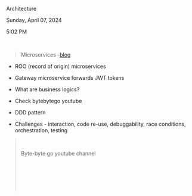 Architecture

Sunday, April 07, 2024

5:02 PM

 

> Microservices -[blog](https://dev.to/anthony_hagi/you-dont-need-microservices-a-real-world-perspective-1kck)

- ROO (record of origin) microservices

- Gateway microservice forwards JWT tokens

- What are business logics?

- Check bytebytego youtube

- DDD pattern

- Challenges - interaction, code re-use, debuggability, race conditions, orchestration, testing

>  
>
> Byte-byte go youtube channel
>
>  
>
>  
>
>  



